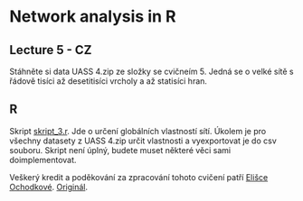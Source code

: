 # Network analysis in R

## Lecture 5 - CZ

Stáhněte si data UASS 4.zip ze složky se cvičneím 5. Jedná se o velké sítě s řádově tisíci až desetitisíci vrcholy a až statisíci hran.

## R
Skript [skript_3.r](./script.r). Jde o určení globálních vlastností sítí. Úkolem je pro všechny datasety z UASS 4.zip určit vlastnosti a vyexportovat je do csv souboru. Skript není úplný, budete muset některé věci sami doimplementovat.


Veškerý kredit a poděkování za zpracování tohoto cvičení patří [Elišce Ochodkové](http://www.cs.vsb.cz/ochodkova/). [Originál](http://www.cs.vsb.cz/ochodkova/courses/UASS/uass_cv3.pdf).

